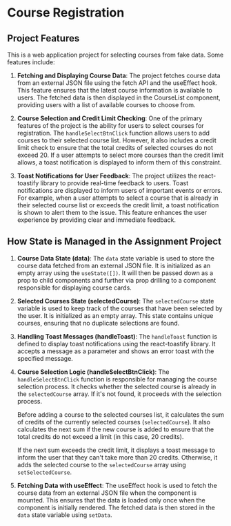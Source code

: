 # Course Registration

## Project Features

This is a web application project for selecting courses from fake data. Some features include:

1. **Fetching and Displaying Course Data**: The project fetches course data from an external JSON file using the fetch API and the useEffect hook. This feature ensures that the latest course information is available to users. The fetched data is then displayed in the CourseList component, providing users with a list of available courses to choose from.

2. **Course Selection and Credit Limit Checking**: One of the primary features of the project is the ability for users to select courses for registration. The `handleSelectBtnClick` function allows users to add courses to their selected course list. However, it also includes a credit limit check to ensure that the total credits of selected courses do not exceed 20. If a user attempts to select more courses than the credit limit allows, a toast notification is displayed to inform them of this constraint.

3. **Toast Notifications for User Feedback**: The project utilizes the react-toastify library to provide real-time feedback to users. Toast notifications are displayed to inform users of important events or errors. For example, when a user attempts to select a course that is already in their selected course list or exceeds the credit limit, a toast notification is shown to alert them to the issue. This feature enhances the user experience by providing clear and immediate feedback.

## How State is Managed in the Assignment Project

1. **Course Data State (data)**: The `data` state variable is used to store the course data fetched from an external JSON file. It is initialized as an empty array using the `useState([])`. It will then be passed down as a prop to child components and further via prop drilling to a component responsible for displaying course cards.

2. **Selected Courses State (selectedCourse)**: The `selectedCourse` state variable is used to keep track of the courses that have been selected by the user. It is initialized as an empty array. This state contains unique courses, ensuring that no duplicate selections are found.

3. **Handling Toast Messages (handleToast)**: The `handleToast` function is defined to display toast notifications using the react-toastify library. It accepts a message as a parameter and shows an error toast with the specified message.

4. **Course Selection Logic (handleSelectBtnClick)**: The `handleSelectBtnClick` function is responsible for managing the course selection process. It checks whether the selected course is already in the `selectedCourse` array. If it's not found, it proceeds with the selection process.

   Before adding a course to the selected courses list, it calculates the sum of credits of the currently selected courses (`selectedCourse`). It also calculates the next sum if the new course is added to ensure that the total credits do not exceed a limit (in this case, 20 credits).

   If the next sum exceeds the credit limit, it displays a toast message to inform the user that they can't take more than 20 credits. Otherwise, it adds the selected course to the `selectedCourse` array using `setSelectedCourse`.

5. **Fetching Data with useEffect**: The useEffect hook is used to fetch the course data from an external JSON file when the component is mounted. This ensures that the data is loaded only once when the component is initially rendered. The fetched data is then stored in the `data` state variable using `setData`.
